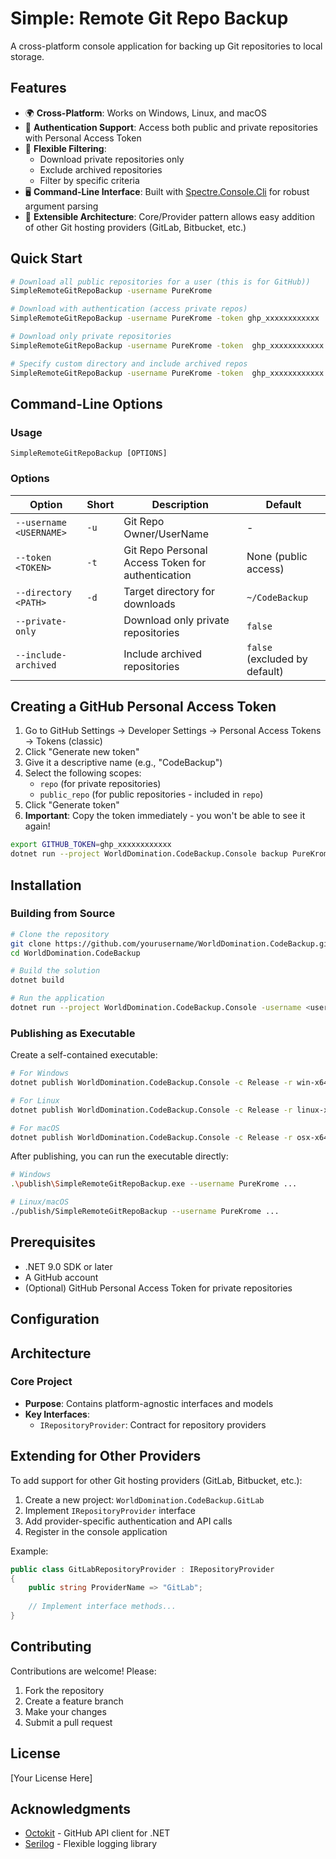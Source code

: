 # Simple: Remote Git Repo Backup

A cross-platform console application for backing up Git repositories to local storage.

## Features

- 🌍 **Cross-Platform**: Works on Windows, Linux, and macOS
- 🔐 **Authentication Support**: Access both public and private repositories with Personal Access Token
- 🎯 **Flexible Filtering**: 
  - Download private repositories only
  - Exclude archived repositories
  - Filter by specific criteria
- 🖥️ **Command-Line Interface**: Built with [Spectre.Console.Cli](https://spectreconsole.net/) for robust argument parsing
- 🔌 **Extensible Architecture**: Core/Provider pattern allows easy addition of other Git hosting providers (GitLab, Bitbucket, etc.)


## Quick Start

```bash
# Download all public repositories for a user (this is for GitHub))
SimpleRemoteGitRepoBackup -username PureKrome

# Download with authentication (access private repos)
SimpleRemoteGitRepoBackup -username PureKrome -token ghp_xxxxxxxxxxxx

# Download only private repositories
SimpleRemoteGitRepoBackup -username PureKrome -token  ghp_xxxxxxxxxxxx --private-only

# Specify custom directory and include archived repos
SimpleRemoteGitRepoBackup -username PureKrome -token  ghp_xxxxxxxxxxxx --private-only -directory /path/to/backups --include-archived
```

## Command-Line Options

### Usage

```
SimpleRemoteGitRepoBackup [OPTIONS]
```

### Options

| Option | Short | Description | Default |
|--------|-------|-------------|---------|
| `--username <USERNAME>` | `-u` | Git Repo Owner/UserName | - |
| `--token <TOKEN>` | `-t` | Git Repo Personal Access Token for authentication | None (public access) |
| `--directory <PATH>` | `-d` | Target directory for downloads | `~/CodeBackup` |
| `--private-only` | | Download only private repositories | `false` |
| `--include-archived` | | Include archived repositories | `false` (excluded by default) |



## Creating a GitHub Personal Access Token

1. Go to GitHub Settings → Developer Settings → Personal Access Tokens → Tokens (classic)
2. Click "Generate new token"
3. Give it a descriptive name (e.g., "CodeBackup")
4. Select the following scopes:
   - `repo` (for private repositories)
   - `public_repo` (for public repositories - included in `repo`)
5. Click "Generate token"
6. **Important**: Copy the token immediately - you won't be able to see it again!

```bash
export GITHUB_TOKEN=ghp_xxxxxxxxxxxx
dotnet run --project WorldDomination.CodeBackup.Console backup PureKrome --token $GITHUB_TOKEN
```

## Installation

### Building from Source

```bash
# Clone the repository
git clone https://github.com/yourusername/WorldDomination.CodeBackup.git
cd WorldDomination.CodeBackup

# Build the solution
dotnet build

# Run the application
dotnet run --project WorldDomination.CodeBackup.Console -username <username> ...
```

### Publishing as Executable

Create a self-contained executable:

```bash
# For Windows
dotnet publish WorldDomination.CodeBackup.Console -c Release -r win-x64 -o $PWD/publish

# For Linux
dotnet publish WorldDomination.CodeBackup.Console -c Release -r linux-x64 -o $PWD/publish

# For macOS
dotnet publish WorldDomination.CodeBackup.Console -c Release -r osx-x64 -o $PWD/publish
```

After publishing, you can run the executable directly:

```bash
# Windows
.\publish\SimpleRemoteGitRepoBackup.exe --username PureKrome ...

# Linux/macOS
./publish/SimpleRemoteGitRepoBackup --username PureKrome ...
```

## Prerequisites

- .NET 9.0 SDK or later
- A GitHub account
- (Optional) GitHub Personal Access Token for private repositories

## Configuration

## Architecture

### Core Project
- **Purpose**: Contains platform-agnostic interfaces and models
- **Key Interfaces**:
  - `IRepositoryProvider`: Contract for repository providers

## Extending for Other Providers

To add support for other Git hosting providers (GitLab, Bitbucket, etc.):

1. Create a new project: `WorldDomination.CodeBackup.GitLab`
2. Implement `IRepositoryProvider` interface
3. Add provider-specific authentication and API calls
4. Register in the console application

Example:

```csharp
public class GitLabRepositoryProvider : IRepositoryProvider
{
    public string ProviderName => "GitLab";
    
    // Implement interface methods...
}
```

## Contributing

Contributions are welcome! Please:
1. Fork the repository
2. Create a feature branch
3. Make your changes
4. Submit a pull request

## License

[Your License Here]

## Acknowledgments

- [Octokit](https://github.com/octokit/octokit.net) - GitHub API client for .NET
- [Serilog](https://serilog.net/) - Flexible logging library
